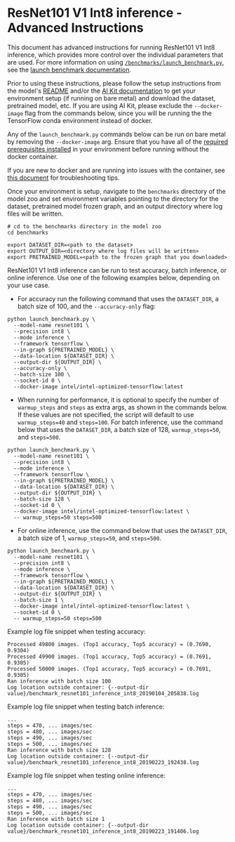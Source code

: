 <!--- 0. Title -->
<!-- This document is auto-generated using markdown fragments and the model-builder -->
<!-- To make changes to this doc, please change the fragments instead of modifying this doc directly -->
# ResNet101 V1 Int8 inference - Advanced Instructions

<!-- 10. Description -->
This document has advanced instructions for running ResNet101 V1 Int8
inference, which provides more control over the individual parameters that
are used. For more information on using [`/benchmarks/launch_benchmark.py`](/benchmarks/launch_benchmark.py),
see the [launch benchmark documentation](/docs/general/tensorflow/LaunchBenchmark.md).

Prior to using these instructions, please follow the setup instructions from
the model's [README](README.md) and/or the
[AI Kit documentation](/docs/general/tensorflow/AIKit.md) to get your environment
setup (if running on bare metal) and download the dataset, pretrained model, etc.
If you are using AI Kit, please exclude the `--docker-image` flag from the
commands below, since you will be running the the TensorFlow conda environment
instead of docker.

<!-- 55. Docker arg -->
Any of the `launch_benchmark.py` commands below can be run on bare metal by
removing the `--docker-image` arg. Ensure that you have all of the
[required prerequisites installed](README.md#run-the-model) in your environment
before running without the docker container.

If you are new to docker and are running into issues with the container,
see [this document](/docs/general/docker.md) for troubleshooting tips.

<!-- 50. Launch benchmark instructions -->
Once your environment is setup, navigate to the `benchmarks` directory of
the model zoo and set environment variables pointing to the directory for the
dataset, pretrained model frozen graph, and an output directory where log
files will be written.

```
# cd to the benchmarks directory in the model zoo
cd benchmarks

export DATASET_DIR=<path to the dataset>
export OUTPUT_DIR=<directory where log files will be written>
export PRETRAINED_MODEL=<path to the frozen graph that you downloaded>
```

ResNet101 V1 Int8 inference can be run to test accuracy, batch inference, or online inference.
Use one of the following examples below, depending on your use case.

* For accuracy run the following command that uses the `DATASET_DIR`, a batch
  size of 100, and the `--accuracy-only` flag:

```
python launch_benchmark.py \
  --model-name resnet101 \
  --precision int8 \
  --mode inference \
  --framework tensorflow \
  --in-graph ${PRETRAINED_MODEL} \
  --data-location ${DATASET_DIR} \
  --output-dir ${OUTPUT_DIR} \
  --accuracy-only \
  --batch-size 100 \
  --socket-id 0 \
  --docker-image intel/intel-optimized-tensorflow:latest
```

* When running for performance, it is optional to specify the
  number of `warmup_steps` and `steps` as extra args, as shown in the
  commands below. If these values are not specified, the script will
  default to use `warmup_steps=40` and `steps=100`. For batch inference, 
  use the command below that uses the `DATASET_DIR`, a batch size of 128,
  `warmup_steps=50`, and `steps=500`.

```
python launch_benchmark.py \
  --model-name resnet101 \
  --precision int8 \
  --mode inference \
  --framework tensorflow \
  --in-graph ${PRETRAINED_MODEL} \
  --data-location ${DATASET_DIR} \
  --output-dir ${OUTPUT_DIR} \
  --batch-size 128 \
  --socket-id 0 \
  --docker-image intel/intel-optimized-tensorflow:latest \
  -- warmup_steps=50 steps=500
```

* For online inference, use the command below that uses the `DATASET_DIR`, a batch 
  size of 1, `warmup_steps=50`, and `steps=500`.
  
```
python launch_benchmark.py \
  --model-name resnet101 \
  --precision int8 \
  --mode inference \
  --framework tensorflow \
  --in-graph ${PRETRAINED_MODEL} \
  --data-location ${DATASET_DIR} \
  --output-dir ${OUTPUT_DIR} \
  --batch-size 1 \
  --docker-image intel/intel-optimized-tensorflow:latest \
  --socket-id 0 \
  -- warmup_steps=50 steps=500
```

Example log file snippet when testing accuracy:
```
Processed 49800 images. (Top1 accuracy, Top5 accuracy) = (0.7690, 0.9304)
Processed 49900 images. (Top1 accuracy, Top5 accuracy) = (0.7691, 0.9305)
Processed 50000 images. (Top1 accuracy, Top5 accuracy) = (0.7691, 0.9305)
Ran inference with batch size 100
Log location outside container: {--output-dir value}/benchmark_resnet101_inference_int8_20190104_205838.log
```

Example log file snippet when testing batch inference:
```
...
steps = 470, ... images/sec
steps = 480, ... images/sec
steps = 490, ... images/sec
steps = 500, ... images/sec
Ran inference with batch size 128
Log location outside container: {--output-dir value}/benchmark_resnet101_inference_int8_20190223_192438.log
```

Example log file snippet when testing online inference:
```
...
steps = 470, ... images/sec
steps = 480, ... images/sec
steps = 490, ... images/sec
steps = 500, ... images/sec
Ran inference with batch size 1
Log location outside container: {--output-dir value}/benchmark_resnet101_inference_int8_20190223_191406.log
```


